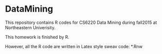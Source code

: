 # DataMining
This repository contains R codes for CS6220 Data Mining during fall2015 at Northeastern Univerisity.

This homework is finished by R.

However, all the R code are written in Latex style sweav code: *.Rnw
